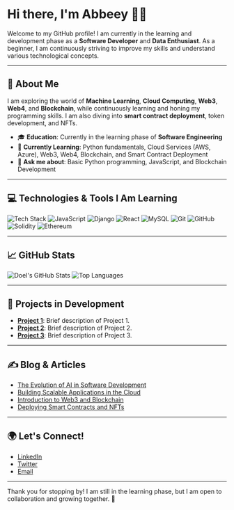 # Hi there, I'm Abbeey 👋✨

Welcome to my GitHub profile! I am currently in the learning and development phase as a **Software Developer** and **Data Enthusiast**. As a beginner, I am continuously striving to improve my skills and understand various technological concepts.

---

## 🚀 About Me
I am exploring the world of **Machine Learning**, **Cloud Computing**, **Web3**, **Web4**, and **Blockchain**, while continuously learning and honing my programming skills. I am also diving into **smart contract deployment**, token development, and NFTs.

- 🎓 **Education**: Currently in the learning phase of **Software Engineering**
- 🌱 **Currently Learning**: Python fundamentals, Cloud Services (AWS, Azure), Web3, Web4, Blockchain, and Smart Contract Deployment
- 💬 **Ask me about**: Basic Python programming, JavaScript, and Blockchain Development

---

## 💻 Technologies & Tools I Am Learning
![Tech Stack](https://img.shields.io/badge/Python-3776AB?style=flat&logo=python&logoColor=white) 
![JavaScript](https://img.shields.io/badge/JavaScript-F7DF1E?style=flat&logo=javascript&logoColor=black)
![Django](https://img.shields.io/badge/Django-092E20?style=flat&logo=django&logoColor=white)
![React](https://img.shields.io/badge/React-61DAFB?style=flat&logo=react&logoColor=black)
![MySQL](https://img.shields.io/badge/MySQL-4479A1?style=flat&logo=mysql&logoColor=white)
![Git](https://img.shields.io/badge/Git-F05032?style=flat&logo=git&logoColor=white)
![GitHub](https://img.shields.io/badge/GitHub-181717?style=flat&logo=github&logoColor=white)
![Solidity](https://img.shields.io/badge/Solidity-363636?style=flat&logo=solidity&logoColor=white)
![Ethereum](https://img.shields.io/badge/Ethereum-3C3C3D?style=flat&logo=ethereum&logoColor=white)

---

## 📈 GitHub Stats
![Doel's GitHub Stats](https://github-readme-stats.vercel.app/api?username=doelsumbing87&show_icons=true&theme=radical)
![Top Languages](https://github-readme-stats.vercel.app/api/top-langs/?username=doelsumbing87&layout=compact&theme=radical)

---

## 🌟 Projects in Development
- **[Project 1](https://github.com/doelsumbing87/project1)**: Brief description of Project 1.
- **[Project 2](https://github.com/doelsumbing87/project2)**: Brief description of Project 2.
- **[Project 3](https://github.com/doelsumbing87/project3)**: Brief description of Project 3.

---

## ✍️ Blog & Articles
- [The Evolution of AI in Software Development](https://example.com/blog-post-1)
- [Building Scalable Applications in the Cloud](https://example.com/blog-post-2)
- [Introduction to Web3 and Blockchain](https://example.com/blog-post-3)
- [Deploying Smart Contracts and NFTs](https://example.com/blog-post-4)

---

## 🌍 Let's Connect!
- [LinkedIn](https://www.linkedin.com/in/abbeey/)
- [Twitter](https://x.com/Bey_id)
- [Email](mailto:your-email@example.com)

---

Thank you for stopping by! I am still in the learning phase, but I am open to collaboration and growing together. 🚀
